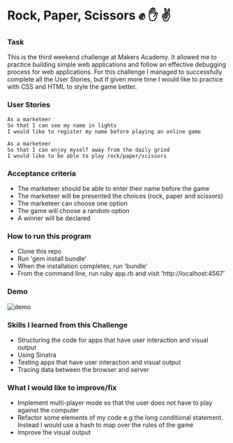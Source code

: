 # Rock, Paper, Scissors :fist: :raised_hand: :v:



### Task
This is the  third weekend challenge at Makers Academy. It allowed  me to practice building simple web applications and follow an effective debugging process for web applications. For this challenge I managed to successfully complete all the User Stories, but if given more time I would like to practice with CSS and HTML to style the game better.


### User Stories
```
As a marketeer
So that I can see my name in lights
I would like to register my name before playing an online game

As a marketeer
So that I can enjoy myself away from the daily grind
I would like to be able to play rock/paper/scissors
```

### Acceptance criteria
* The marketeer should be able to enter their name before the game
* The marketeer will be presented the choices (rock, paper and scissors)
* The marketeer can choose one option
* The game will choose a random option
* A winner will be declared


### How to run this program
* Clone this repo
* Run 'gem install bundle'
* When the installation completes, run 'bundle'
* From the command line, run ruby app.rb and visit 'http://localhost:4567'


### Demo
![demo](https://media.giphy.com/media/WQxruiOo8NN6bGxVbI/giphy.gif)


### Skills I learned from this Challenge
* Structuring the code for apps that have user interaction and visual output
* Using Sinatra
* Testing apps that have user interaction and visual output
* Tracing data between the browser and server


### What I would like to improve/fix
* Implement multi-player mode so that the user does not have to play against the computer
* Refactor some elements of my code e.g the long conditional statement. Instead I would use a hash to map over the rules of the game
* Improve the visual output
